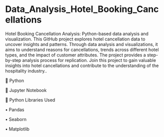 # Data_Analysis_Hotel_Booking_Cancellations

Hotel Booking Cancellation Analysis: Python-based data analysis and visualization.
This GitHub project explores hotel cancellation data to uncover insights and patterns. Through data analysis and visualizations, it aims to understand reasons for cancellations, trends across different hotel types, and the impact of customer attributes. The project provides a step-by-step analysis process for replication. Join this project to gain valuable insights into hotel cancellations and contribute to the understanding of the hospitality industry..

📌 Python

📌 Jupyter Notebook

📌 Python Libraries Used

•	Pandas

•	Seaborn

•	Matplotlib

